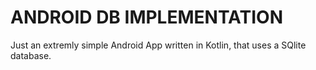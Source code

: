 # ANDROID DB IMPLEMENTATION
Just an extremly simple Android App written in Kotlin, that uses a SQlite database.

